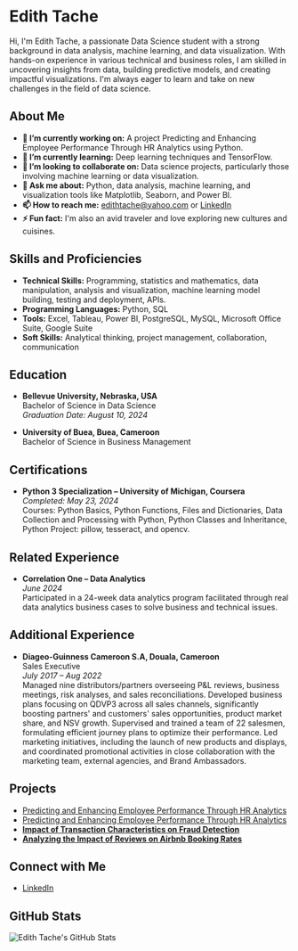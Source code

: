 # Edith Tache

Hi, I'm Edith Tache, a passionate Data Science student with a strong background in data analysis, machine learning, and data visualization. With hands-on experience in various technical and business roles, I am skilled in uncovering insights from data, building predictive models, and creating impactful visualizations. I'm always eager to learn and take on new challenges in the field of data science.

## About Me
- **🔭 I’m currently working on:** A project Predicting and Enhancing Employee Performance Through HR Analytics using Python.
- **🌱 I’m currently learning:** Deep learning techniques and TensorFlow.
- **👯 I’m looking to collaborate on:** Data science projects, particularly those involving machine learning or data visualization.
- **💬 Ask me about:** Python, data analysis, machine learning, and visualization tools like Matplotlib, Seaborn, and Power BI.
- **📫 How to reach me:** edithtache@yahoo.com or [LinkedIn](https://www.linkedin.com/in/edith-tache-1b0179151?trk=contact-info)
- **⚡ Fun fact:** I'm also an avid traveler and love exploring new cultures and cuisines.

## Skills and Proficiencies
- **Technical Skills:** Programming, statistics and mathematics, data manipulation, analysis and visualization, machine learning model building, testing and deployment, APIs.
- **Programming Languages:** Python, SQL
- **Tools:** Excel, Tableau, Power BI, PostgreSQL, MySQL, Microsoft Office Suite, Google Suite
- **Soft Skills:** Analytical thinking, project management, collaboration, communication

## Education
- **Bellevue University, Nebraska, USA**  
  Bachelor of Science in Data Science  
  *Graduation Date: August 10, 2024*

- **University of Buea, Buea, Cameroon**  
  Bachelor of Science in Business Management  

## Certifications
- **Python 3 Specialization – University of Michigan, Coursera**  
  *Completed: May 23, 2024*  
  Courses: Python Basics, Python Functions, Files and Dictionaries, Data Collection and Processing with Python, Python Classes and Inheritance, Python Project: pillow, tesseract, and opencv.

## Related Experience
- **Correlation One – Data Analytics**  
  *June 2024*  
  Participated in a 24-week data analytics program facilitated through real data analytics business cases to solve business and technical issues.

## Additional Experience
- **Diageo-Guinness Cameroon S.A, Douala, Cameroon**  
  Sales Executive  
  *July 2017 – Aug 2022*  
  Managed nine distributors/partners overseeing P&L reviews, business meetings, risk analyses, and sales reconciliations. Developed business plans focusing on QDVP3 across all sales channels, significantly boosting partners' and customers' sales opportunities, product market share, and NSV growth. Supervised and trained a team of 22 salesmen, formulating efficient journey plans to optimize their performance. Led marketing initiatives, including the launch of new products and displays, and coordinated promotional activities in close collaboration with the marketing team, external agencies, and Brand Ambassadors.

## Projects
- [Predicting and Enhancing Employee Performance Through HR Analytics](https://github.com/EdithTache/My-Portfolio/tree/main/Project%201)
- [Predicting and Enhancing Employee Performance Through HR Analytics](https://github.com/EdithTache/My-Portfolio/tree/main/Project%201:%20Predicting%20and%20Enhancing%20Employee%20Performance%20Through%20HR%20Analytics)
- **[Impact of Transaction Characteristics on Fraud Detection](https://github.com/EdithTache/My-portfollo/blob/main/Project%202.md)**
- **[Analyzing the Impact of Reviews on Airbnb Booking Rates](https://github.com/EdithTache/My-portfollo/blob/main/Project%203.md)**

## Connect with Me
- [LinkedIn](https://www.linkedin.com/in/edith-tache-1b0179151?trk=contact-info)
   
## GitHub Stats
![Edith Tache's GitHub Stats](https://github-readme-stats.vercel.app/api?username=edithtache&show_icons=true&theme=radical)
